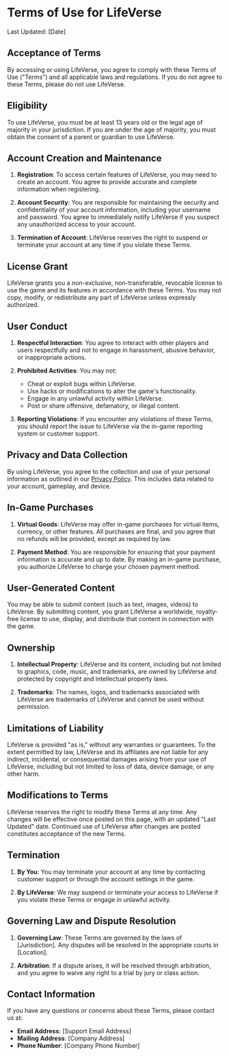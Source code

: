 # Terms of Use for LifeVerse

Last Updated: [Date]

## Acceptance of Terms

By accessing or using LifeVerse, you agree to comply with these Terms of Use ("Terms") and all applicable laws and regulations. If you do not agree to these Terms, please do not use LifeVerse.

## Eligibility

To use LifeVerse, you must be at least 13 years old or the legal age of majority in your jurisdiction. If you are under the age of majority, you must obtain the consent of a parent or guardian to use LifeVerse.

## Account Creation and Maintenance

1. **Registration**: To access certain features of LifeVerse, you may need to create an account. You agree to provide accurate and complete information when registering.

2. **Account Security**: You are responsible for maintaining the security and confidentiality of your account information, including your username and password. You agree to immediately notify LifeVerse if you suspect any unauthorized access to your account.

3. **Termination of Account**: LifeVerse reserves the right to suspend or terminate your account at any time if you violate these Terms.

## License Grant

LifeVerse grants you a non-exclusive, non-transferable, revocable license to use the game and its features in accordance with these Terms. You may not copy, modify, or redistribute any part of LifeVerse unless expressly authorized.

## User Conduct

1. **Respectful Interaction**: You agree to interact with other players and users respectfully and not to engage in harassment, abusive behavior, or inappropriate actions.

2. **Prohibited Activities**: You may not:
   - Cheat or exploit bugs within LifeVerse.
   - Use hacks or modifications to alter the game's functionality.
   - Engage in any unlawful activity within LifeVerse.
   - Post or share offensive, defamatory, or illegal content.

3. **Reporting Violations**: If you encounter any violations of these Terms, you should report the issue to LifeVerse via the in-game reporting system or customer support.

## Privacy and Data Collection

By using LifeVerse, you agree to the collection and use of your personal information as outlined in our [Privacy Policy](PrivacyPolicy.md). This includes data related to your account, gameplay, and device.

## In-Game Purchases

1. **Virtual Goods**: LifeVerse may offer in-game purchases for virtual items, currency, or other features. All purchases are final, and you agree that no refunds will be provided, except as required by law.

2. **Payment Method**: You are responsible for ensuring that your payment information is accurate and up to date. By making an in-game purchase, you authorize LifeVerse to charge your chosen payment method.

## User-Generated Content

You may be able to submit content (such as text, images, videos) to LifeVerse. By submitting content, you grant LifeVerse a worldwide, royalty-free license to use, display, and distribute that content in connection with the game.

## Ownership

1. **Intellectual Property**: LifeVerse and its content, including but not limited to graphics, code, music, and trademarks, are owned by LifeVerse and protected by copyright and intellectual property laws.

2. **Trademarks**: The names, logos, and trademarks associated with LifeVerse are trademarks of LifeVerse and cannot be used without permission.

## Limitations of Liability

LifeVerse is provided "as is," without any warranties or guarantees. To the extent permitted by law, LifeVerse and its affiliates are not liable for any indirect, incidental, or consequential damages arising from your use of LifeVerse, including but not limited to loss of data, device damage, or any other harm.

## Modifications to Terms

LifeVerse reserves the right to modify these Terms at any time. Any changes will be effective once posted on this page, with an updated "Last Updated" date. Continued use of LifeVerse after changes are posted constitutes acceptance of the new Terms.

## Termination

1. **By You**: You may terminate your account at any time by contacting customer support or through the account settings in the game.

2. **By LifeVerse**: We may suspend or terminate your access to LifeVerse if you violate these Terms or engage in unlawful activity.

## Governing Law and Dispute Resolution

1. **Governing Law**: These Terms are governed by the laws of [Jurisdiction]. Any disputes will be resolved in the appropriate courts in [Location].

2. **Arbitration**: If a dispute arises, it will be resolved through arbitration, and you agree to waive any right to a trial by jury or class action.

## Contact Information

If you have any questions or concerns about these Terms, please contact us at:

- **Email Address**: [Support Email Address]
- **Mailing Address**: [Company Address]
- **Phone Number**: [Company Phone Number]

